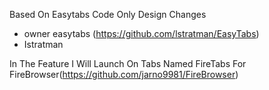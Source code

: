 Based On Easytabs Code Only Design Changes
* owner easytabs (https://github.com/lstratman/EasyTabs)
* Istratman


In The Feature I Will Launch On Tabs Named FireTabs
For FireBrowser(https://github.com/jarno9981/FireBrowser)
